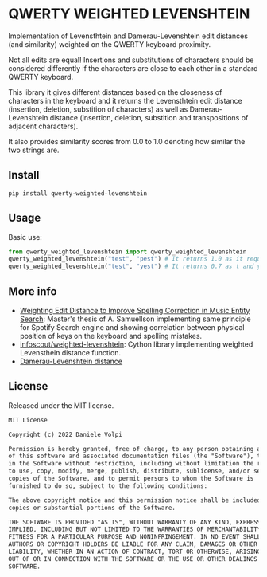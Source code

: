 # QWERTY WEIGHTED LEVENSHTEIN

Implementation of Levensthtein and Damerau-Levenshtein edit distances (and similarity) weighted on the QWERTY keyboard proximity.

Not all edits are equal! Insertions and substitutions of characters should be considered differently if the characters are close to each other in a standard QWERTY keyboard.

This library it gives different distances based on the closeness of characters in the keyboard and it returns the Levensthtein edit distance (insertion, deletion, substition of characters) as well as Damerau-Levenshtein distance (insertion, deletion, substition and transpositions of adjacent characters).

It also provides similarity scores from 0.0 to 1.0 denoting how similar the two strings are.

## Install

```terminal
pip install qwerty-weighted-levenshtein
```

## Usage

Basic use:

```python
from qwerty_weighted_levenshtein import qwerty_weighted_levenshtein
qwerty_weighted_levenshtein("test", "pest") # It returns 1.0 as it requires one substitution (t > p = 1.0)
qwerty_weighted_levenshtein("test", "yest") # It returns 0.7 as t and y are close in the keyboard (t > y = 0.7)
```

## More info

- [Weighting Edit Distance to
Improve Spelling Correction in
Music Entity Search](http://www.diva-portal.org/smash/get/diva2:1116701/FULLTEXT01.pdf): Master's thesis of A. Samuellson implementing same principle for Spotify Search engine and showing correlation between physical position of keys on the keyboard and spelling mistakes.
- [infoscout/weighted-levenshtein](https://github.com/infoscout/weighted-levenshtein): Cython library implementing weighted Levensthein distance function.
- [Damerau-Levenshtein distance](https://en.wikipedia.org/wiki/Damerau%E2%80%93Levenshtein_distance#Distance_with_adjacent_transpositions)

## License

Released under the MIT license.

```txt
MIT License

Copyright (c) 2022 Daniele Volpi

Permission is hereby granted, free of charge, to any person obtaining a copy
of this software and associated documentation files (the "Software"), to deal
in the Software without restriction, including without limitation the rights
to use, copy, modify, merge, publish, distribute, sublicense, and/or sell
copies of the Software, and to permit persons to whom the Software is
furnished to do so, subject to the following conditions:

The above copyright notice and this permission notice shall be included in all
copies or substantial portions of the Software.

THE SOFTWARE IS PROVIDED "AS IS", WITHOUT WARRANTY OF ANY KIND, EXPRESS OR
IMPLIED, INCLUDING BUT NOT LIMITED TO THE WARRANTIES OF MERCHANTABILITY,
FITNESS FOR A PARTICULAR PURPOSE AND NONINFRINGEMENT. IN NO EVENT SHALL THE
AUTHORS OR COPYRIGHT HOLDERS BE LIABLE FOR ANY CLAIM, DAMAGES OR OTHER
LIABILITY, WHETHER IN AN ACTION OF CONTRACT, TORT OR OTHERWISE, ARISING FROM,
OUT OF OR IN CONNECTION WITH THE SOFTWARE OR THE USE OR OTHER DEALINGS IN THE
SOFTWARE.
```
